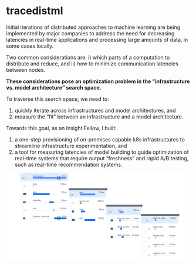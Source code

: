 # tracedistml

Initial iterations of distributed approaches to machine learning are being implemented by major companies to address the need for decreasing latencies in real-time applications and processing large amounts of data, in some cases locally. 

Two common considerations are: i) which parts of a computation to distribute and reduce, and ii) how to minimize communication latencies between nodes.

**These considerations pose an optimization problem in the “infrastructure vs. model architecture” search space.** 

To traverse this search space, we need to:
1) quickly iterate across infrastructures and model architectures, and
2) measure the “fit” between an infrastructure and a model architecture.

Towards this goal, as an Insight Fellow, I built: 
1) a one-step provisioning of on-premises capable k8s infrastructures to streamline infrastructure experimentation, and
2) a tool for measuring latencies of model building to guide optimization of real-time systems that require output “freshness” and rapid A/B testing, such as real-time recommendation systems.

![latencies_explorer](https://github.com/alfin3/tracedistml/blob/master/images/latencies_explorer_source.jpg)
